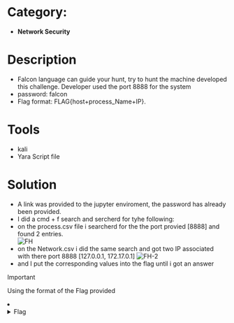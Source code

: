 # Category: 
- **Network Security**
# Description
- Falcon language can guide your hunt, try to hunt the machine developed this challenge. Developer used the port 8888 for the system
- password: falcon 
- Flag format: FLAG{host+process_Name+IP}.<br />

# Tools
- kali
- Yara Script file

# Solution
- A link was provided to the jupyter enviroment, the password has already been provided. 
- I did a cmd + f search and sercherd for tyhe following:
- on the process.csv file i searcherd for the the port provied [8888] and found 2 entries.<br />
![FH](https://github.com/JMI-17/CYBERTALENT-BLUE-TEAM-SCHOLARSHIP-TRAINING/assets/69071528/79aa221d-b2c6-472c-a842-43f1d47b79a4)
- on the Network.csv i did the same search and got two IP associated with there port 8888 [127.0.0.1, 172.17.0.1]
![FH-2](https://github.com/JMI-17/CYBERTALENT-BLUE-TEAM-SCHOLARSHIP-TRAINING/assets/69071528/d69cf42b-a03e-4437-a40d-274c3b32a52b)
- and I put the corresponding values into the flag until i got an answer

> [!IMPORTANT]
> Using the format of the Flag provided
<li>
	<details>
		<summary>Flag</summary>
flag{nice_williamson+docker-proxy+172.17.0.2}</details>
</li>
